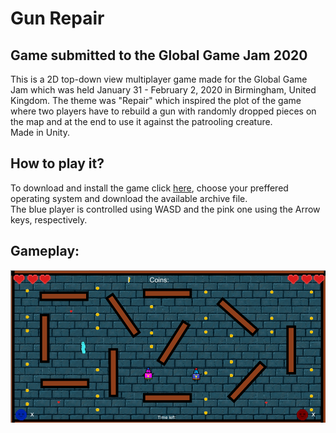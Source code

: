 # Gun Repair
## Game submitted to the Global Game Jam 2020
This is a 2D top-down view multiplayer game made for the Global Game Jam which was held January 31 - February 2, 2020 in Birmingham, United Kingdom.
The theme was "Repair" which inspired the plot of the game where two players have to rebuild a gun with randomly dropped pieces on the map and at the end to use it against the patrooling creature. <br/>
Made in Unity.

## How to play it?
To download and install the game click [here](../master/Builds/), choose your preffered operating system and download the available archive file. <br/>
The blue player is controlled using WASD and the pink one using the Arrow keys, respectively.

## Gameplay:
![alt text](info_media/GGJ.png "The Gun Repair Game")

